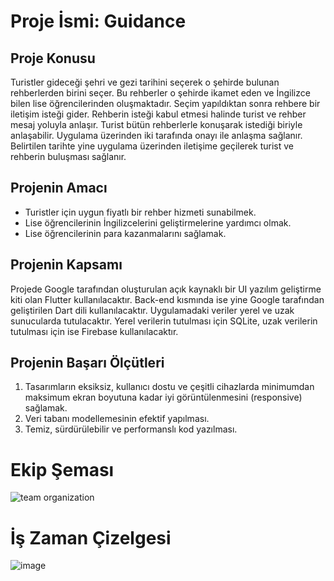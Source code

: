 # Proje İsmi: Guidance

## Proje Konusu
Turistler gideceği şehri ve gezi tarihini seçerek o şehirde bulunan rehberlerden birini seçer. Bu rehberler o şehirde ikamet eden ve İngilizce bilen  lise öğrencilerinden oluşmaktadır. Seçim yapıldıktan sonra rehbere bir iletişim isteği gider. Rehberin isteği kabul etmesi halinde turist ve rehber mesaj yoluyla anlaşır.  Turist bütün rehberlerle konuşarak istediği biriyle anlaşabilir. Uygulama üzerinden iki tarafında onayı ile anlaşma sağlanır. Belirtilen tarihte yine uygulama üzerinden iletişime geçilerek turist ve rehberin buluşması sağlanır. 

## Projenin Amacı
 - Turistler için  uygun fiyatlı bir rehber hizmeti sunabilmek.
 - Lise öğrencilerinin İngilizcelerini geliştirmelerine yardımcı olmak.
 - Lise öğrencilerinin para kazanmalarını sağlamak.

## Projenin Kapsamı
Projede Google tarafından oluşturulan açık kaynaklı bir UI yazılım geliştirme kiti olan Flutter kullanılacaktır. Back-end kısmında ise yine Google tarafından geliştirilen Dart dili kullanılacaktır. Uygulamadaki veriler yerel ve uzak sunucularda tutulacaktır. Yerel verilerin tutulması için SQLite, uzak verilerin tutulması için ise Firebase kullanılacaktır.

## Projenin Başarı Ölçütleri

 1. Tasarımların eksiksiz, kullanıcı dostu ve çeşitli cihazlarda minimumdan maksimum ekran boyutuna kadar iyi görüntülenmesini (responsive) sağlamak.
 2. Veri tabanı modellemesinin efektif yapılması.
 3. Temiz, sürdürülebilir ve performanslı kod yazılması.

# Ekip Şeması
![team organization](https://user-images.githubusercontent.com/35155252/142272574-7d03e9a3-8d89-4090-8719-7053fed97f5b.png)

# İş Zaman Çizelgesi
![image](https://user-images.githubusercontent.com/35155252/142296364-3c1104a9-97a7-45c4-82fe-f0151c78ee80.png)
